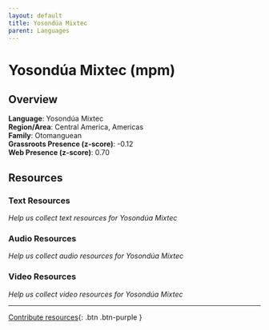```yaml
---
layout: default
title: Yosondúa Mixtec
parent: Languages
---
```


# Yosondúa Mixtec (mpm)

## Overview

**Language**: Yosondúa Mixtec  
**Region/Area**: Central America, Americas  
**Family**: Otomanguean  
**Grassroots Presence (z-score)**: -0.12  
**Web Presence (z-score)**: 0.70  

## Resources

### Text Resources
*Help us collect text resources for Yosondúa Mixtec*

### Audio Resources
*Help us collect audio resources for Yosondúa Mixtec*

### Video Resources
*Help us collect video resources for Yosondúa Mixtec*

---

[Contribute resources](https://forms.office.com/e/1SfLJx3u1r){: .btn .btn-purple }
